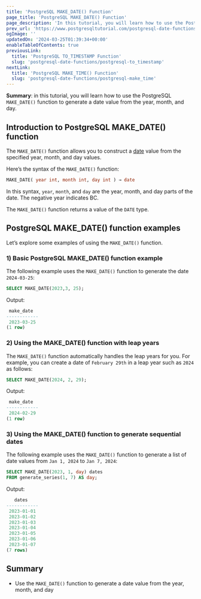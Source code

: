 ```yaml
---
title: 'PostgreSQL MAKE_DATE() Function'
page_title: 'PostgreSQL MAKE_DATE() Function'
page_description: 'In this tutorial, you will learn how to use the PostgreSQL MAKE_DATE() function to generate a date value from the year, month, and day.'
prev_url: 'https://www.postgresqltutorial.com/postgresql-date-functions/postgresql-make_date/'
ogImage: ''
updatedOn: '2024-03-25T01:39:34+00:00'
enableTableOfContents: true
previousLink:
  title: 'PostgreSQL TO_TIMESTAMP Function'
  slug: 'postgresql-date-functions/postgresql-to_timestamp'
nextLink:
  title: 'PostgreSQL MAKE_TIME() Function'
  slug: 'postgresql-date-functions/postgresql-make_time'
---
```


**Summary**: in this tutorial, you will learn how to use the PostgreSQL `MAKE_DATE()` function to generate a date value from the year, month, and day.

## Introduction to PostgreSQL MAKE_DATE() function

The `MAKE_DATE()` function allows you to construct a [date](../postgresql-tutorial/postgresql-date) value from the specified year, month, and day values.

Here’s the syntax of the `MAKE_DATE()` function:

```sql
MAKE_DATE( year int, month int, day int ) → date
```

In this syntax, `year`, `month`, and `day` are the year, month, and day parts of the date. The negative year indicates BC.

The `MAKE_DATE()` function returns a value of the `DATE` type.

## PostgreSQL MAKE_DATE() function examples

Let’s explore some examples of using the `MAKE_DATE()` function.

### 1\) Basic PostgreSQL MAKE_DATE() function example

The following example uses the `MAKE_DATE()` function to generate the date `2024-03-25`:

```sql
SELECT MAKE_DATE(2023,3, 25);
```

Output:

```sql
 make_date
------------
 2023-03-25
(1 row)
```

### 2\) Using the MAKE_DATE() function with leap years

The `MAKE_DATE()` function automatically handles the leap years for you. For example, you can create a date of `February 29th` in a leap year such as `2024` as follows:

```sql
SELECT MAKE_DATE(2024, 2, 29);
```

Output:

```sql
 make_date
------------
 2024-02-29
(1 row)
```

### 3\) Using the MAKE_DATE() function to generate sequential dates

The following example uses the `MAKE_DATE()` function to generate a list of date values from `Jan 1, 2024` to `Jan 7, 2024`:

```sql
SELECT MAKE_DATE(2023, 1, day) dates
FROM generate_series(1, 7) AS day;
```

Output:

```sql
   dates
------------
 2023-01-01
 2023-01-02
 2023-01-03
 2023-01-04
 2023-01-05
 2023-01-06
 2023-01-07
(7 rows)
```

## Summary

- Use the `MAKE_DATE()` function to generate a date value from the year, month, and day
